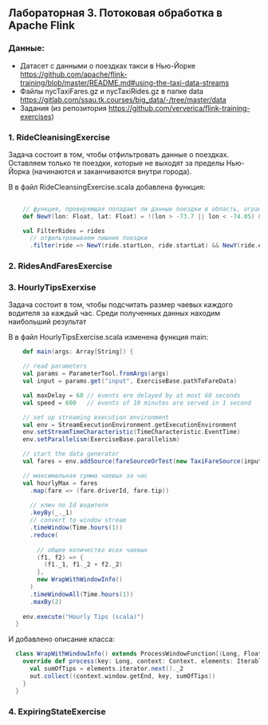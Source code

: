 ## Лабораторная 3. Потоковая обработка в Apache Flink

### Данные: 
- Датасет с данными о поездках такси в Нью-Йорке https://github.com/apache/flink-training/blob/master/README.md#using-the-taxi-data-streams 
- Файлы nycTaxiFares.gz и nycTaxiRides.gz в папке data https://gitlab.com/ssau.tk.courses/big_data/-/tree/master/data
- Задания (из репозитория https://github.com/ververica/flink-training-exercises)

### 1. RideCleanisingExercise
Задача состоит в том, чтобы отфильтровать данные о поездках.
Оставляем только те поездки, которые не выходят за пределы Нью-Йорка (начинаются и заканчиваются внутри города).

В в файл RideCleansingExercise.scala добавлена функция:

```scala
    
    // функция, проверяющая попадают ли данные поездки в область, ограниченную координатами Нью-Йорка
    def NewY(lon: Float, lat: Float) = !(lon > -73.7 || lon < -74.05) && !(lat > 41.0 || lat < 40.5)

    val FilterRides = rides
      // отфильтровываем лишние поездки 
      .filter(ride => NewY(ride.startLon, ride.startLat) && NewY(ride.endLon, ride.endLat))
```


### 2. RidesAndFaresExercise



### 3. HourlyTipsExerxise
Задача состоит в том, чтобы подсчитать размер чаевых каждого водителя за каждый час. 
Среди полученных данных находим наибольший результат

В в файл HourlyTipsExercise.scala изменена функция main:

```scala
    def main(args: Array[String]) {

    // read parameters
    val params = ParameterTool.fromArgs(args)
    val input = params.get("input", ExerciseBase.pathToFareData)

    val maxDelay = 60 // events are delayed by at most 60 seconds
    val speed = 600   // events of 10 minutes are served in 1 second

    // set up streaming execution environment
    val env = StreamExecutionEnvironment.getExecutionEnvironment
    env.setStreamTimeCharacteristic(TimeCharacteristic.EventTime)
    env.setParallelism(ExerciseBase.parallelism)

    // start the data generator
    val fares = env.addSource(fareSourceOrTest(new TaxiFareSource(input, maxDelay, speed)))

    // максимальная сумма чаевых за час
    val hourlyMax = fares
      .map(fare => (fare.driverId, fare.tip))
      
      // ключ по Id водителя
      .keyBy(_._1)
      // convert to window stream
      .timeWindow(Time.hours(1))
      .reduce(
        
        // общее количество всех чаевых
        (f1, f2) => {
          (f1._1, f1._2 + f2._2)
        },
        new WrapWithWindowInfo()
      )
      .timeWindowAll(Time.hours(1))
      .maxBy(2)
        
    env.execute("Hourly Tips (scala)")
  }

```
И добавлено описание класса:

```scala
  class WrapWithWindowInfo() extends ProcessWindowFunction[(Long, Float), (Long, Long, Float), Long, TimeWindow] {
    override def process(key: Long, context: Context, elements: Iterable[(Long, Float)], out: Collector[(Long, Long, Float)]): Unit = {
      val sumOfTips = elements.iterator.next()._2
      out.collect((context.window.getEnd, key, sumOfTips))
    }
  }
```

### 4. ExpiringStateExercise



